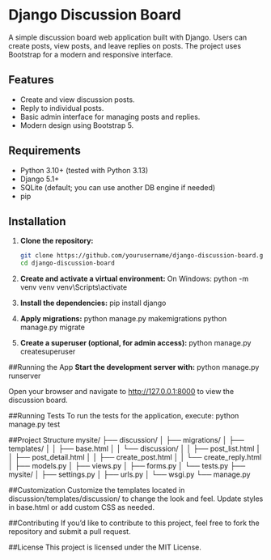 # Django Discussion Board

A simple discussion board web application built with Django. Users can create posts, view posts, and leave replies on posts. The project uses Bootstrap for a modern and responsive interface.

## Features

- Create and view discussion posts.
- Reply to individual posts.
- Basic admin interface for managing posts and replies.
- Modern design using Bootstrap 5.

## Requirements

- Python 3.10+ (tested with Python 3.13)
- Django 5.1+
- SQLite (default; you can use another DB engine if needed)
- pip

## Installation

1. **Clone the repository:**

   ```bash
   git clone https://github.com/yourusername/django-discussion-board.git 
   cd django-discussion-board
2. **Create and activate a virtual environment:**
On Windows:
  python -m venv venv
  venv\Scripts\activate

3. **Install the dependencies:**
   pip install django

4. **Apply migrations:**
  python manage.py makemigrations
  python manage.py migrate

5. **Create a superuser (optional, for admin access):**
   python manage.py createsuperuser

##Running the App
**Start the development server with:**
  python manage.py runserver

Open your browser and navigate to http://127.0.0.1:8000 to view the discussion board.

##Running Tests
To run the tests for the application, execute:
  python manage.py test

##Project Structure
mysite/
├── discussion/
│   ├── migrations/
│   ├── templates/
│   │   ├── base.html
│   │   └── discussion/
│   │       ├── post_list.html
│   │       ├── post_detail.html
│   │       ├── create_post.html
│   │       └── create_reply.html
│   ├── models.py
│   ├── views.py
│   ├── forms.py
│   └── tests.py
├── mysite/
│   ├── settings.py
│   ├── urls.py
│   └── wsgi.py
└── manage.py

##Customization
Customize the templates located in discussion/templates/discussion/ to change the look and feel.
Update styles in base.html or add custom CSS as needed.

##Contributing
If you’d like to contribute to this project, feel free to fork the repository and submit a pull request.

##License
This project is licensed under the MIT License.
